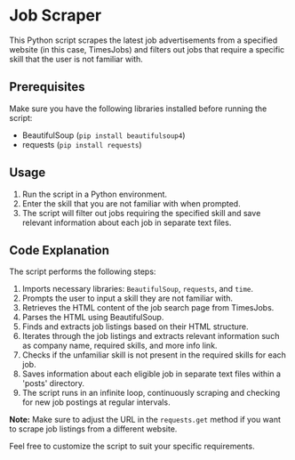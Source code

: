 # Job Scraper

This Python script scrapes the latest job advertisements from a specified website (in this case, TimesJobs) and filters out jobs that require a specific skill that the user is not familiar with.

## Prerequisites

Make sure you have the following libraries installed before running the script:

- BeautifulSoup (`pip install beautifulsoup4`)
- requests (`pip install requests`)

## Usage

1. Run the script in a Python environment.
2. Enter the skill that you are not familiar with when prompted.
3. The script will filter out jobs requiring the specified skill and save relevant information about each job in separate text files.

## Code Explanation

The script performs the following steps:

1. Imports necessary libraries: `BeautifulSoup`, `requests`, and `time`.
2. Prompts the user to input a skill they are not familiar with.
3. Retrieves the HTML content of the job search page from TimesJobs.
4. Parses the HTML using BeautifulSoup.
5. Finds and extracts job listings based on their HTML structure.
6. Iterates through the job listings and extracts relevant information such as company name, required skills, and more info link.
7. Checks if the unfamiliar skill is not present in the required skills for each job.
8. Saves information about each eligible job in separate text files within a 'posts' directory.
9. The script runs in an infinite loop, continuously scraping and checking for new job postings at regular intervals.

**Note:** Make sure to adjust the URL in the `requests.get` method if you want to scrape job listings from a different website.

Feel free to customize the script to suit your specific requirements.